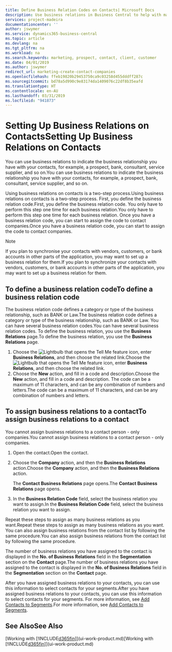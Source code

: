 ```yaml
---
title: Define Business Relation Codes on Contacts| Microsoft Docs
description: Use business relations in Business Central to help with marketing and to indicate the business relationship you have with your  prospects, clients, and customers, for example, a bank or service supplier.
services: project-madeira
documentationcenter: ''
author: jswymer
ms.service: dynamics365-business-central
ms.topic: article
ms.devlang: na
ms.tgt_pltfrm: na
ms.workload: na
ms.search.keywords: marketing, prospect, contact, client, customer
ms.date: 04/01/2019
ms.author: jswymer
redirect_url: marketing-create-contact-companies
ms.openlocfilehash: ffeb19820b29453750ca9c03258d455dddff287c
ms.sourcegitcommit: bd78a5d990c9e83174da1409076c22df8b35eafd
ms.translationtype: HT
ms.contentlocale: en-AU
ms.lasthandoff: 03/31/2019
ms.locfileid: "941873"
---
```

# <a name="setting-up-business-relations-on-contacts"></a><span data-ttu-id="7eb68-103">Setting Up Business Relations on Contacts</span><span class="sxs-lookup"><span data-stu-id="7eb68-103">Setting Up Business Relations on Contacts</span></span>
<span data-ttu-id="7eb68-104">You can use business relations to indicate the business relationship you have with your contacts, for example, a prospect, bank, consultant, service supplier, and so on.</span><span class="sxs-lookup"><span data-stu-id="7eb68-104">You can use business relations to indicate the business relationship you have with your contacts, for example, a prospect, bank, consultant, service supplier, and so on.</span></span>

<span data-ttu-id="7eb68-105">Using business relations on contacts is a two-step process.</span><span class="sxs-lookup"><span data-stu-id="7eb68-105">Using business relations on contacts is a two-step process.</span></span> <span data-ttu-id="7eb68-106">First, you define the business relation code.</span><span class="sxs-lookup"><span data-stu-id="7eb68-106">First, you define the business relation code.</span></span> <span data-ttu-id="7eb68-107">You only have to perform this step one time for each business relation.</span><span class="sxs-lookup"><span data-stu-id="7eb68-107">You only have to perform this step one time for each business relation.</span></span> <span data-ttu-id="7eb68-108">Once you have a business relation code, you can start to assign the code to contact companies.</span><span class="sxs-lookup"><span data-stu-id="7eb68-108">Once you have a business relation code, you can start to assign the code to contact companies.</span></span>

> [!NOTE]  
>   <span data-ttu-id="7eb68-109">If you plan to synchronise your contacts with vendors, customers, or bank accounts in other parts of the application, you may want to set up a business relation for them.</span><span class="sxs-lookup"><span data-stu-id="7eb68-109">If you plan to synchronize your contacts with vendors, customers, or bank accounts in other parts of the application, you may want to set up a business relation for them.</span></span>

## <a name="to-define-a-business-relation-code"></a><span data-ttu-id="7eb68-110">To define a business relation code</span><span class="sxs-lookup"><span data-stu-id="7eb68-110">To define a business relation code</span></span>
<span data-ttu-id="7eb68-111">The business relation code defines a category or type of the business relationship, such as BANK or Law.</span><span class="sxs-lookup"><span data-stu-id="7eb68-111">The business relation code defines a category or type of the business relationship, such as BANK or Law.</span></span> <span data-ttu-id="7eb68-112">You can have several business relation codes.</span><span class="sxs-lookup"><span data-stu-id="7eb68-112">You can have several business relation codes.</span></span> <span data-ttu-id="7eb68-113">To define the business relation, you use the **Business Relations** page.</span><span class="sxs-lookup"><span data-stu-id="7eb68-113">To define the business relation, you use the **Business Relations** page.</span></span>

1. <span data-ttu-id="7eb68-114">Choose the ![Lightbulb that opens the Tell Me feature](media/ui-search/search_small.png "Tell me what you want to do") icon, enter **Business Relations**, and then choose the related link.</span><span class="sxs-lookup"><span data-stu-id="7eb68-114">Choose the ![Lightbulb that opens the Tell Me feature](media/ui-search/search_small.png "Tell me what you want to do") icon, enter **Business Relations**, and then choose the related link.</span></span>
2. <span data-ttu-id="7eb68-115">Choose the **New** action, and fill in a code and description.</span><span class="sxs-lookup"><span data-stu-id="7eb68-115">Choose the **New** action, and fill in a code and description.</span></span> <span data-ttu-id="7eb68-116">The code can be a maximum of 11 characters, and can be any combination of numbers and letters.</span><span class="sxs-lookup"><span data-stu-id="7eb68-116">The code can be a maximum of 11 characters, and can be any combination of numbers and letters.</span></span>

## <a name="AssignBusRelContact"></a> <span data-ttu-id="7eb68-117">To assign business relations to a contact</span><span class="sxs-lookup"><span data-stu-id="7eb68-117">To assign business relations to a contact</span></span>
<span data-ttu-id="7eb68-118">You cannot assign business relations to a contact person - only companies.</span><span class="sxs-lookup"><span data-stu-id="7eb68-118">You cannot assign business relations to a contact person - only companies.</span></span>

1. <span data-ttu-id="7eb68-119">Open the contact.</span><span class="sxs-lookup"><span data-stu-id="7eb68-119">Open the contact.</span></span>
2. <span data-ttu-id="7eb68-120">Choose the **Company** action, and then the **Business Relations** action.</span><span class="sxs-lookup"><span data-stu-id="7eb68-120">Choose the **Company** action, and then the **Business Relations** action.</span></span>

    <span data-ttu-id="7eb68-121">The **Contact Business Relations** page opens.</span><span class="sxs-lookup"><span data-stu-id="7eb68-121">The **Contact Business Relations** page opens.</span></span>
3. <span data-ttu-id="7eb68-122">In the **Business Relation Code** field, select the business relation you want to assign.</span><span class="sxs-lookup"><span data-stu-id="7eb68-122">In the **Business Relation Code** field, select the business relation you want to assign.</span></span>

<span data-ttu-id="7eb68-123">Repeat these steps to assign as many business relations as you want.</span><span class="sxs-lookup"><span data-stu-id="7eb68-123">Repeat these steps to assign as many business relations as you want.</span></span> <span data-ttu-id="7eb68-124">You can also assign business relations from the contact list by following the same procedure.</span><span class="sxs-lookup"><span data-stu-id="7eb68-124">You can also assign business relations from the contact list by following the same procedure.</span></span>

<span data-ttu-id="7eb68-125">The number of business relations you have assigned to the contact is displayed in the **No. of Business Relations** field in the **Segmentation** section on the **Contact** page.</span><span class="sxs-lookup"><span data-stu-id="7eb68-125">The number of business relations you have assigned to the contact is displayed in the **No. of Business Relations** field in the **Segmentation** section on the **Contact** page.</span></span>

<span data-ttu-id="7eb68-126">After you have assigned business relations to your contacts, you can use this information to select contacts for your segments.</span><span class="sxs-lookup"><span data-stu-id="7eb68-126">After you have assigned business relations to your contacts, you can use this information to select contacts for your segments.</span></span> <span data-ttu-id="7eb68-127">For more information, see [Add Contacts to Segments](marketing-add-contact-segment.md).</span><span class="sxs-lookup"><span data-stu-id="7eb68-127">For more information, see [Add Contacts to Segments](marketing-add-contact-segment.md).</span></span>

## <a name="see-also"></a><span data-ttu-id="7eb68-128">See Also</span><span class="sxs-lookup"><span data-stu-id="7eb68-128">See Also</span></span>
<span data-ttu-id="7eb68-129">[Working with [!INCLUDE[d365fin](includes/d365fin_md.md)]](ui-work-product.md)</span><span class="sxs-lookup"><span data-stu-id="7eb68-129">[Working with [!INCLUDE[d365fin](includes/d365fin_md.md)]](ui-work-product.md)</span></span>
